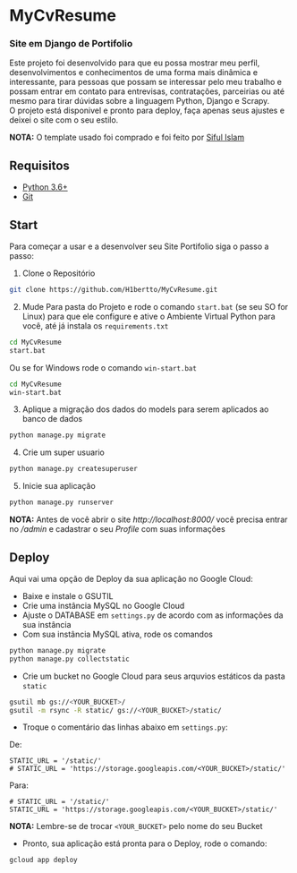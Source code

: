 # MyCvResume

### Site em Django de Portifolio

Este projeto foi desenvolvido para que eu possa mostrar meu perfil, desenvolvimentos e conhecimentos de uma forma mais dinâmica e interessante, para pessoas que possam se interessar pelo meu trabalho e possam entrar em contato para entrevisas, contratações, parceirias ou até mesmo para tirar dúvidas sobre a linguagem Python, Django e Scrapy.\
O projeto está disponivel e pronto para deploy, faça apenas seus ajustes e deixei o site com o seu estilo.


__NOTA:__ O template usado foi comprado e foi feito por [Siful Islam](https://www.linkedin.com/in/getsiful/)


## Requisitos

- [Python 3.6+](https://www.python.org/downloads/)
- [Git]()

## Start

Para começar a usar e a desenvolver seu Site Portifolio siga o passo a passo:

1. Clone o Repositório
```sh
git clone https://github.com/H1bertto/MyCvResume.git
```

2. Mude Para pasta do Projeto e rode o comando `start.bat` (se seu SO for Linux) para que ele configure e ative o Ambiente Virtual Python para você, até já instala os `requirements.txt`
```sh
cd MyCvResume
start.bat
```

Ou se for Windows rode o comando `win-start.bat` 

```sh
cd MyCvResume
win-start.bat
```

3. Aplique a migração dos dados do models para serem aplicados ao banco de dados
```sh
python manage.py migrate
```

4. Crie um super usuario
```sh
python manage.py createsuperuser
```

5. Inicie sua aplicação
```sh
python manage.py runserver
```

__NOTA:__ Antes de você abrir o site *http://localhost:8000/* você precisa entrar no */admin* e cadastrar o seu *Profile* com suas informações


## Deploy

Aqui vai uma opção de Deploy da sua aplicação no Google Cloud:

- Baixe e instale o GSUTIL
- Crie uma instância MySQL no Google Cloud
- Ajuste o DATABASE em `settings.py` de acordo com as informações da sua instância
- Com sua instância MySQL ativa, rode os comandos

```sh
python manage.py migrate
python manage.py collectstatic
```

- Crie um bucket no Google Cloud para seus arquvios estáticos da pasta `static`

```sh
gsutil mb gs://<YOUR_BUCKET>/
gsutil -m rsync -R static/ gs://<YOUR_BUCKET>/static/
```

- Troque o comentário das linhas abaixo em `settings.py`:

De:
```
STATIC_URL = '/static/'
# STATIC_URL = 'https://storage.googleapis.com/<YOUR_BUCKET>/static/'
```

Para:
```
# STATIC_URL = '/static/'
STATIC_URL = 'https://storage.googleapis.com/<YOUR_BUCKET>/static/'
```

__NOTA:__ Lembre-se de trocar `<YOUR_BUCKET>` pelo nome do seu Bucket


- Pronto, sua aplicação está pronta para o Deploy, rode o comando:

```sh
gcloud app deploy
```